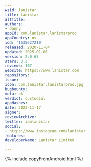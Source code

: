```yaml
---
wsId: lanistar
title: Lanistar
altTitle: 
authors:
- danny
appId: com.lanistar.lanistarprod
appCountry: us
idd: '1535627210'
released: 2020-11-04
updated: 2025-01-06
version: 2.0.65
stars: 3.3
reviews: 107
website: https://www.lanistar.com
repository: 
issue: 
icon: com.lanistar.lanistarprod.jpg
bugbounty: 
meta: ok
verdict: custodial
appHashes: 
date: 2023-11-17
signer: 
reviewArchive: 
twitter: iamlanistar
social:
- https://www.instagram.com/lanistar
features: 
developerName: Lanistar Limited

---
```


{% include copyFromAndroid.html %}
